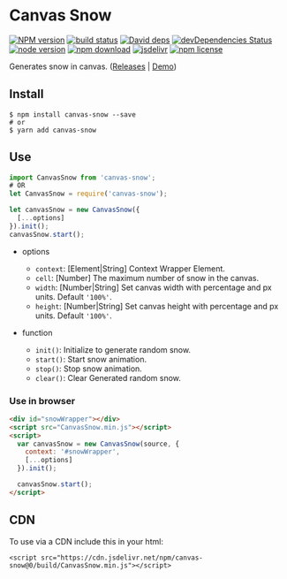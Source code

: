 # Canvas Snow

[![NPM version][npm-image]][npm-url]
[![build status][travis-image]][travis-url]
[![David deps][david-image]][david-url]
[![devDependencies Status][david-dev-image]][david-dev-url]
[![node version][node-image]][node-url]
[![npm download][download-image]][download-url]
[![jsdelivr][jsdelivr-image]][jsdelivr-url]
[![npm license][license-image]][download-url]

[npm-image]: https://img.shields.io/npm/v/canvas-snow.svg?style=flat-square
[npm-url]: https://npmjs.org/package/canvas-snow
[travis-image]: https://img.shields.io/travis/cycdpo/canvas-snow.svg?style=flat-square
[travis-url]: https://travis-ci.org/cycdpo/canvas-snow
[david-image]: https://img.shields.io/david/cycdpo/canvas-snow.svg?style=flat-square
[david-url]: https://david-dm.org/cycdpo/canvas-snow
[david-dev-image]: https://david-dm.org/cycdpo/canvas-snow/dev-status.svg?style=flat-square
[david-dev-url]: https://david-dm.org/cycdpo/canvas-snow?type=dev
[node-image]: https://img.shields.io/badge/node.js-%3E=_6.0-green.svg?style=flat-square
[node-url]: http://nodejs.org/download/
[download-image]: https://img.shields.io/npm/dm/canvas-snow.svg?style=flat-square
[download-url]: https://npmjs.org/package/canvas-snow
[jsdelivr-image]: https://data.jsdelivr.com/v1/package/npm/canvas-snow/badge
[jsdelivr-url]: https://www.jsdelivr.com/package/npm/canvas-snow
[license-image]: https://img.shields.io/npm/l/canvas-snow.svg?style=flat-square

Generates snow in canvas. ([Releases](https://github.com/cycdpo/canvas-snow/releases) | [Demo](https://cycdpo.github.io/canvas-snow/))

## Install
```shell
$ npm install canvas-snow --save
# or
$ yarn add canvas-snow
```

## Use
  ```javascript
  import CanvasSnow from 'canvas-snow';
  # OR
  let CanvasSnow = require('canvas-snow');
  ```

  ```javascript
  let canvasSnow = new CanvasSnow({
    [...options]
  }).init();
  canvasSnow.start();
  ```

* options
  * `context`: [Element|String] Context Wrapper Element.
  * `cell`: [Number] The maximum number of snow in the canvas.
  * `width`: [Number|String] Set canvas width with percentage and px units. Default `'100%'`.
  * `height`: [Number|String] Set canvas height with percentage and px units. Default `'100%'`.

* function
  * `init()`: Initialize to generate random snow.
  * `start()`: Start snow animation.
  * `stop()`: Stop snow animation.
  * `clear()`: Clear Generated random snow.

### Use in browser
```html
<div id="snowWrapper"></div>
<script src="CanvasSnow.min.js"></script>
<script>
  var canvasSnow = new CanvasSnow(source, {
    context: '#snowWrapper',
    [...options]
  }).init();

  canvasSnow.start();
</script>
```

## CDN
To use via a CDN include this in your html:
```text
<script src="https://cdn.jsdelivr.net/npm/canvas-snow@0/build/CanvasSnow.min.js"></script>
```

